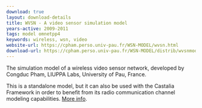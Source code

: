 ```yaml
---
download: true
layout: download-details
title: WVSN - A video sensor simulation model
years-active: 2009-2011
tags: model omnetpp4
keywords: wireless, wsn, video
website-url: https://cpham.perso.univ-pau.fr/WSN-MODEL/wvsn.html
download-url: https://cpham.perso.univ-pau.fr/WSN-MODEL/distrib/wvsnmodel-v4.tgz
---
```


The simulation model of a wireless video sensor network, developed by Congduc
Pham, LIUPPA Labs, University of Pau, France.

This is a standalone model, but it can also be used with the Castalia Framework
in order to benefit from its radio communication channel modeling capabilities.
[More info](https://cpham.perso.univ-pau.fr/WSN-MODEL/wvsn-castalia.html).
